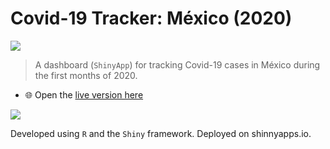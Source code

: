 # Covid-19 Tracker: México (2020) 

[![](https://img.shields.io/badge/Shiny-shinyapps.io-blue?style=flat&labelColor=white&logo=RStudio&logoColor=blue)](https://joelricci.shinyapps.io/covid_mexico_tracker/)

> A dashboard (`ShinyApp`) for tracking Covid-19 cases in México during the first months of 2020. 

- 🌐 Open the [live version here](https://joelricci.shinyapps.io/covid_mexico_tracker/)

![](http://joelriccilopez.com/wp-content/uploads/2022/02/covid_tracker.jpeg)

Developed using `R` and the `Shiny` framework. Deployed on shinnyapps.io.

